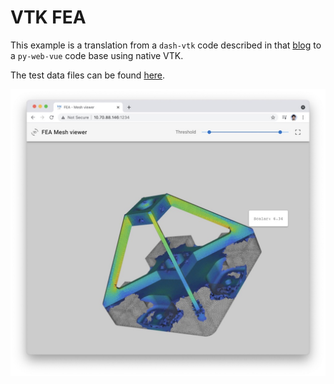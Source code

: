 # VTK FEA

This example is a translation from a `dash-vtk` code described in that [blog](https://steve-kiefer.medium.com/3d-mesh-models-in-the-browser-using-python-dash-vtk-e15cbf36a132A) to a `py-web-vue` code base using native VTK.

The test data files can be found [here](https://github.com/shkiefer/dash_vtk_unstructured/tree/main/data).

![Gallery](./vtk-fea.jpg)
